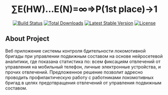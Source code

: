 <h1 align="center">∑E(HW)...E(N)=∞⇒P(1st place)→1</h1>

<p align="center">
<a href="https://github.com/laravel/framework/actions"><img src="https://github.com/laravel/framework/workflows/tests/badge.svg" alt="Build Status"></a>
<a href="https://packagist.org/packages/laravel/framework"><img src="https://img.shields.io/packagist/dt/laravel/framework" alt="Total Downloads"></a>
<a href="https://packagist.org/packages/laravel/framework"><img src="https://img.shields.io/packagist/v/laravel/framework" alt="Latest Stable Version"></a>
<a href="https://packagist.org/packages/laravel/framework"><img src="https://img.shields.io/packagist/l/laravel/framework" alt="License"></a>
</p>

## About Project

Веб приложение системы контроля бдительности локомотивной бригады при управлении подвижным составом на основе нейросетевой аналитики, где показана статистика по: всем фиксациям отвлечений от управления на мобильный телефон, личные электронные устройства, и прочих отвлечений. Предложенное решение позволит адресно проводить профилактическую работу с работниками локомотивных бригад в целях предотвращения отвлечений от управления подвижным составом.
